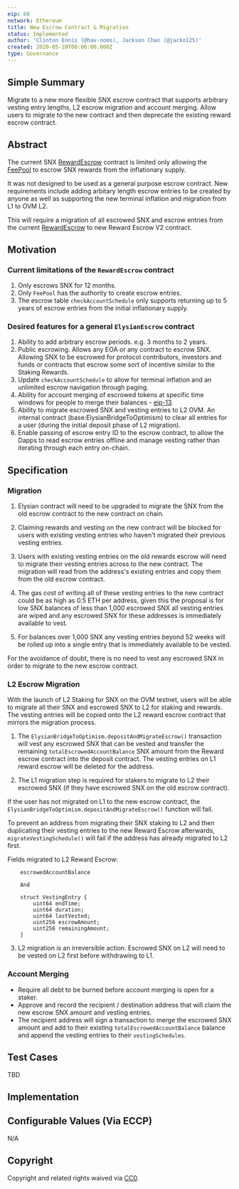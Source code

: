 ```yaml
---
eip: 60
network: Ethereum
title: New Escrow Contract & Migration
status: Implemented
author: 'Clinton Ennis (@hav-noms), Jackson Chan (@jacko125)'
created: 2020-05-20T00:00:00.000Z
type: Governance
---
```


<!--You can leave these HTML comments in your merged EIP and delete the visible duplicate text guides, they will not appear and may be helpful to refer to if you edit it again. This is the suggested template for new EIPs. Note that an EIP number will be assigned by an editor. When opening a pull request to submit your EIP, please use an abbreviated title in the filename, `eip-draft_title_abbrev.md`. The title should be 44 characters or less.-->

## Simple Summary

<!--"If you can't explain it simply, you don't understand it well enough." Provide a simplified and layman-accessible explanation of the EIP.-->

Migrate to a new more flexible SNX escrow contract that supports arbitrary vesting entry lengths, L2 escrow migration and account merging. Allow users to migrate to the new contract and then deprecate the existing reward escrow contract.

## Abstract

<!--A short (~200 word) description of the technical issue being addressed.-->

The current SNX [RewardEscrow](https://contracts.elysian.finance/RewardEscrow) contract is limited only allowing the [FeePool](https://contracts.elysian.finance/FeePool) to escrow SNX rewards from the inflationary supply.

It was not designed to be used as a general purpose escrow contract. New requirements include adding arbitary length escrow entries to be created by anyone as well as supporting the new terminal inflation and migration from L1 to OVM L2.

This will require a migration of all escrowed SNX and escrow entries from the current [RewardEscrow](https://contracts.elysian.finance/RewardEscrow) to new Reward Escrow V2 contract.

## Motivation

<!--The motivation is critical for EIPs that want to change Elysian. It should clearly explain why the existing protocol specification is inadequate to address the problem that the EIP solves. EIP submissions without sufficient motivation may be rejected outright.-->

### Current limitations of the `RewardEscrow` contract

1. Only escrows SNX for 12 months.
2. Only `FeePool` has the authority to create escrow entries.
3. The escrow table `checkAccountSchedule` only supports returning up to 5 years of escrow entries from the initial inflationary supply.

### Desired features for a general `ElysianEscrow` contract

1. Ability to add arbitrary escrow periods. e.g. 3 months to 2 years.
2. Public escrowing. Allows any EOA or any contract to escrow SNX. Allowing SNX to be escrowed for protocol contributors, investors and funds or contracts that escrow some sort of incentive similar to the Staking Rewards.
3. Update `checkAccountSchedule` to allow for terminal inflation and an unlimited escrow navigation through paging.
4. Ability for account merging of escrowed tokens at specific time windows for people to merge their balances - [eip-13](https://eips.elysian.finance/eips/eip-13).
5. Ability to migrate escrowed SNX and vesting entries to L2 OVM. An internal contract (base:ElysianBridgeToOptimism) to clear all entries for a user (during the initial deposit phase of L2 migration).
6. Enable passing of escrow entry ID to the escrow contract, to allow the Dapps to read escrow entries offline and manage vesting rather than iterating through each entry on-chain.


## Specification

<!--The technical specification should describe the syntax and semantics of any new feature.-->


### Migration

1. Elysian contract will need to be upgraded to migrate the SNX from the old escrow contract to the new contract on chain.

2. Claiming rewards and vesting on the new contract will be blocked for users with existing vesting entries who haven't migrated their previous vesting entries.

3. Users with existing vesting entries on the old rewards escrow will need to migrate their vesting entries across to the new contract. The migration will read from the address's existing entries and copy them from the old escrow contract.

4. The gas cost of writing all of these vesting entries to the new contract could be as high as 0.5 ETH per address, given this the proposal is for low SNX balances of less than 1,000 escrowed SNX all vesting entries are wiped and any escrowed SNX for these addresses is immediately available to vest. 

5. For balances over 1,000 SNX any vesting entries beyond 52 weeks will be rolled up into a single entry that is immediately available to be vested.

For the avoidance of doubt, there is no need to vest any escrowed SNX in order to migrate to the new escrow contract.

### L2 Escrow Migration

With the launch of L2 Staking for SNX on the OVM testnet, users will be able to migrate all their SNX and escrowed SNX to L2 for staking and rewards. The vesting entries will be copied onto the L2 reward escrow contract that mirrors the migration process.

1. The `ElysianBridgeToOptimism.depositAndMigrateEscrow()` transaction will vest any escrowed SNX that can be vested and transfer the remaining `totalEscrowedAccountBalance` SNX amount from the Reward escrow contract into the deposit contract. The vesting entries on L1 reward escrow will be deleted for the address.

2. The L1 migration step is required for stakers to migrate to L2 their escrowed SNX (if they have escrowed SNX on the old escrow contract).

If the user has not migrated on L1 to the new escrow contract, the `ElysianBridgeToOptimism.depositAndMigrateEscrow()` function will fail.

To prevent an address from migrating their SNX staking to L2 and then duplicating their vesting entries to the new Reward Escrow afterwards, `migrateVestingSchedule()` will fail if the address has already migrated to L2 first.

Fields migrated to L2 Reward Escrow:

```
    escrowedAccountBalance

    And

    struct VestingEntry {
        uint64 endTime;
        uint64 duration;
        uint64 lastVested;
        uint256 escrowAmount;
        uint256 remainingAmount;
    }
```

3. L2 migration is an irreversible action. Escrowed SNX on L2 will need to be vested on L2 first before withdrawing to L1.

### Account Merging

- Require all debt to be burned before account merging is open for a staker.
- Approve and record the recipient / destination address that will claim the new escrow SNX amount and vesting entries.
- The recipient address will sign a transaction to merge the escrowed SNX amount and add to their existing `totalEscrowedAccountBalance` balance and append the vesting entries to their `vestingSchedules`.

## Test Cases

<!--Test cases for an implementation are mandatory for EIPs but can be included with the implementation..-->

TBD

## Implementation

<!--The implementations must be completed before any EIP is given status "Implemented", but it need not be completed before the EIP is "Approved". While there is merit to the approach of reaching consensus on the specification and rationale before writing code, the principle of "rough consensus and running code" is still useful when it comes to resolving many discussions of API details.-->

## Configurable Values (Via ECCP)

<!--Please list all values configurable via ECCP under this implementation.-->

N/A

## Copyright

Copyright and related rights waived via [CC0](https://creativecommons.org/publicdomain/zero/1.0/).